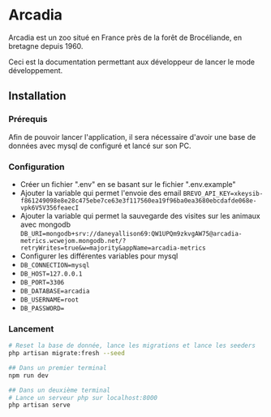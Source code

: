 # Arcadia

Arcadia est un zoo situé en France près de la forêt de Brocéliande, en bretagne depuis 1960.

Ceci est la documentation permettant aux développeur de lancer le mode développement.

## Installation

### Prérequis

Afin de pouvoir lancer l'application, il sera nécessaire d'avoir une base de données avec mysql de configuré et lancé sur son PC.

### Configuration

-   Créer un fichier ".env" en se basant sur le fichier ".env.example"
-   Ajouter la variable qui permet l'envoie des email `BREVO_API_KEY=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`
-   Ajouter la variable qui permet la sauvegarde des visites sur les animaux avec mongodb `DB_URI=mongodb+srv://daneyallison69:QW1UPQm9zkvgAW75@arcadia-metrics.wcwejom.mongodb.net/?retryWrites=true&w=majority&appName=arcadia-metrics`
-   Configurer les différentes variables pour mysql
-   `DB_CONNECTION=mysql`
-   `DB_HOST=127.0.0.1`
-   `DB_PORT=3306`
-   `DB_DATABASE=arcadia`
-   `DB_USERNAME=root`
-   `DB_PASSWORD=`

### Lancement

```bash
# Reset la base de donnée, lance les migrations et lance les seeders
php artisan migrate:fresh --seed

## Dans un premier terminal
npm run dev

## Dans un deuxième terminal
# Lance un serveur php sur localhost:8000
php artisan serve
```
